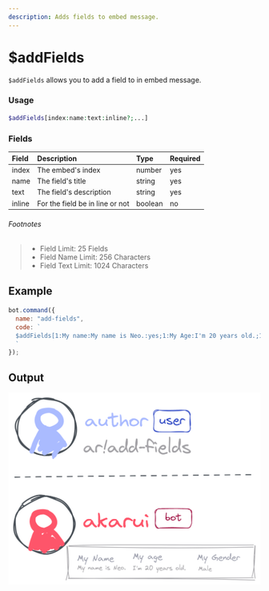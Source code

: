 ```yaml
---
description: Adds fields to embed message.
---
```


# $addFields

`$addFields` allows you to add a field to in embed message.

### Usage

```php
$addFields[index:name:text:inline?;...]
```

### Fields

| Field | Description | Type | Required |
| :--- | :--- | :--- | :--- |
| index | The embed's index | number | yes |
| name | The field's title | string | yes |
| text | The field's description | string | yes |
| inline | For the field be in line or not | boolean | no |

###### Footnotes

> * Field Limit: 25 Fields
> * Field Name Limit: 256 Characters
> * Field Text Limit: 1024 Characters

## Example

```javascript
bot.command({
  name: "add-fields",
  code: `
  $addFields[1:My name:My name is Neo.:yes;1:My Age:I'm 20 years old.;1:My Gender:Male.:yes]
  `
});
```

## Output 

![Add Fields](/src/images/add_fields.png)
